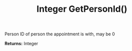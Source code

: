 ﻿---
uid: crmscript_ref_NSAlarmData_GetPersonId
title: Integer GetPersonId()
intellisense: NSAlarmData.GetPersonId
keywords: NSAlarmData, GetPersonId
so.topic: reference
---

Person ID of person the appointment is with, may be 0

**Returns:** Integer


